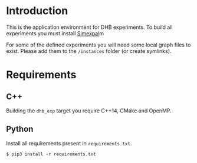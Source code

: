 # Introduction

This is the application environment for DHB experiments. 
To build all experiments you must install
[Simexpal](https://github.com/hu-macsy/simexpal)m

For some of the defined experiments you will need some local 
graph files to exist. Please add them to the `/instances`
folder (or create symlinks).

# Requirements

## C++

Building the `dhb_exp` target you require C++14, CMake and OpenMP.

## Python

Install all requirements present in `requirements.txt`.

```
$ pip3 install -r requirements.txt
```
